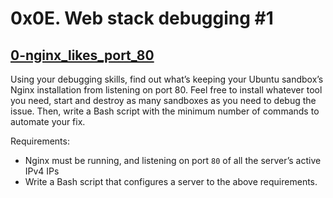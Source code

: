 # 0x0E. Web stack debugging #1

## [0-nginx_likes_port_80](./0-nginx_likes_port_80)
Using your debugging skills, find out what’s keeping your Ubuntu sandbox’s Nginx installation from listening on port 80. Feel free to install whatever tool you need, start and destroy as many sandboxes as you need to debug the issue. Then, write a Bash script with the minimum number of commands to automate your fix.

Requirements:
- Nginx must be running, and listening on port `80` of all the server’s active IPv4 IPs
- Write a Bash script that configures a server to the above requirements.
